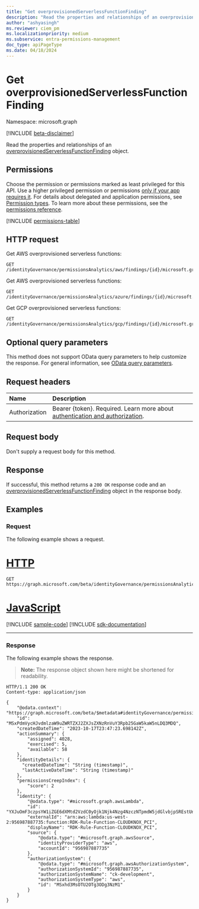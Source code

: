 ```yaml
---
title: "Get overprovisionedServerlessFunctionFinding"
description: "Read the properties and relationships of an overprovisionedServerlessFunctionFinding object."
author: "ashyasingh"
ms.reviewer: ciem_pm
ms.localizationpriority: medium
ms.subservice: entra-permissions-management
doc_type: apiPageType
ms.date: 04/18/2024
---
```


# Get overprovisionedServerlessFunctionFinding
Namespace: microsoft.graph

[!INCLUDE [beta-disclaimer](../../includes/beta-disclaimer.md)]

Read the properties and relationships of an [overprovisionedServerlessFunctionFinding](../resources/overprovisionedserverlessfunctionfinding.md) object.

## Permissions

Choose the permission or permissions marked as least privileged for this API. Use a higher privileged permission or permissions [only if your app requires it](/graph/permissions-overview#best-practices-for-using-microsoft-graph-permissions). For details about delegated and application permissions, see [Permission types](/graph/permissions-overview#permission-types). To learn more about these permissions, see the [permissions reference](/graph/permissions-reference).

<!-- { "blockType": "permissions", "name": "overprovisionedserverlessfunctionfinding_get" } -->
[!INCLUDE [permissions-table](../includes/permissions/overprovisionedserverlessfunctionfinding-get-permissions.md)]

## HTTP request

Get AWS overprovisioned serverless functions:
<!-- {
  "blockType": "ignored"
}
-->
``` http
GET /identityGovernance/permissionsAnalytics/aws/findings/{id}/microsoft.graph.overprovisionedServerlessFunctionFinding
```

Get AWS overprovisioned serverless functions:
<!-- {
  "blockType": "ignored"
}
-->
``` http
GET /identityGovernance/permissionsAnalytics/azure/findings/{id}/microsoft.graph.overprovisionedServerlessFunctionFinding
```

Get GCP overprovisioned serverless functions:
<!-- {
  "blockType": "ignored"
}
-->
``` http
GET /identityGovernance/permissionsAnalytics/gcp/findings/{id}/microsoft.graph.overprovisionedServerlessFunctionFinding
```

## Optional query parameters

This method does not support OData query parameters to help customize the response. For general information, see [OData query parameters](/graph/query-parameters).

## Request headers

|Name|Description|
|:---|:---|
|Authorization|Bearer {token}. Required. Learn more about [authentication and authorization](/graph/auth/auth-concepts).|

## Request body
Don't supply a request body for this method.

## Response

If successful, this method returns a `200 OK` response code and an [overprovisionedServerlessFunctionFinding](../resources/overprovisionedserverlessfunctionfinding.md) object in the response body.

## Examples

### Request

The following example shows a request.
# [HTTP](#tab/http)
<!-- {
  "blockType": "request",
  "name": "get_overprovisionedserverlessfunctionfinding"
}
-->
``` http
GET https://graph.microsoft.com/beta/identityGovernance/permissionsAnalytics/aws/findings/MSxPdmVycHJvdmlzaW9uZWRTZXJ2ZXJsZXNzRnVuY3Rpb25GaW5kaW5nLDQ3MDQ/microsoft.graph.overprovisionedServerlessFunctionFinding
```

# [JavaScript](#tab/javascript)
[!INCLUDE [sample-code](../includes/snippets/javascript/get-overprovisionedserverlessfunctionfinding-javascript-snippets.md)]
[!INCLUDE [sdk-documentation](../includes/snippets/snippets-sdk-documentation-link.md)]

---

### Response

The following example shows the response.
>**Note:** The response object shown here might be shortened for readability.
<!-- {
  "blockType": "response",
  "truncated": true,
  "@odata.type": "microsoft.graph.overprovisionedServerlessFunctionFinding"
}
-->
``` http
HTTP/1.1 200 OK
Content-type: application/json

{
    "@odata.context": "https://graph.microsoft.com/beta/$metadata#identityGovernance/permissionsAnalytics/aws/findings/microsoft.graph.overprovisionedServerlessFunctionFinding/$entity",
    "id": "MSxPdmVycHJvdmlzaW9uZWRTZXJ2ZXJsZXNzRnVuY3Rpb25GaW5kaW5nLDQ3MDQ",
    "createdDateTime": "2023-10-17T23:47:23.698142Z",
    "actionSummary": {
        "assigned": 4028,
        "exercised": 5,
        "available": 58
    },
    "identityDetails": {
      "createdDateTime": "String (timestamp)",
      "lastActiveDateTime": "String (timestamp)"
    },
    "permissionsCreepIndex": {
        "score": 2
    },
    "identity": {
        "@odata.type": "#microsoft.graph.awsLambda",
        "id": "YXJuOmF3czpsYW1iZGE6dXMtd2VzdC0yOjk1Njk4Nzg4NzczNTpmdW5jdGlvbjpSREstUnVsZS1GdW5jdGlvbi1DTE9VREtOT1hfUENJ",
        "externalId": "arn:aws:lambda:us-west-2:956987887735:function:RDK-Rule-Function-CLOUDKNOX_PCI",
        "displayName": "RDK-Rule-Function-CLOUDKNOX_PCI",
        "source": {
            "@odata.type": "#microsoft.graph.awsSource",
            "identityProviderType": "aws",
            "accountId": "956987887735"
        },
        "authorizationSystem": {
            "@odata.type": "#microsoft.graph.awsAuthorizationSystem",
            "authorizationSystemId": "956987887735",
            "authorizationSystemName": "ck-development",
            "authorizationSystemType": "aws",
            "id": "MSxhd3MsOTU2OTg3ODg3NzM1"
        }
    }
}
```

